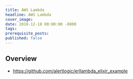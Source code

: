 ```yaml
---
title: AWS Lambda
headline: AWS Lambda
cover_image:
date: 2018-12-18 00:00:00 -0800
tags:
prerequisite_posts:
published: false
---
```


## Overview

- https://github.com/alertlogic/erllambda_elixir_example